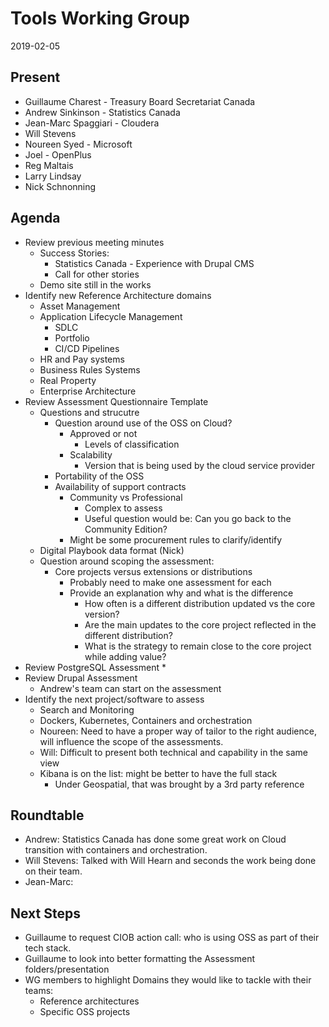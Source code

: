 # Tools Working Group
2019-02-05

## Present
* Guillaume Charest - Treasury Board Secretariat Canada
* Andrew Sinkinson - Statistics Canada
* Jean-Marc Spaggiari - Cloudera
* Will Stevens
* Noureen Syed - Microsoft
* Joel - OpenPlus
* Reg Maltais
* Larry Lindsay
* Nick Schnonning

## Agenda

* Review previous meeting minutes
  * Success Stories:
    * Statistics Canada - Experience with Drupal CMS
    * Call for other stories
  * Demo site still in the works
* Identify new Reference Architecture domains
  * Asset Management
  * Application Lifecycle Management
    * SDLC
    * Portfolio
    * CI/CD Pipelines
  * HR and Pay systems
  * Business Rules Systems
  * Real Property
  * Enterprise Architecture
* Review Assessment Questionnaire Template
  * Questions and strucutre
    * Question around use of the OSS on Cloud?
      * Approved or not
        * Levels of classification
      * Scalability
        * Version that is being used by the cloud service provider
    * Portability of the OSS
    * Availability of support contracts
      * Community vs Professional
        * Complex to assess
        * Useful question would be: Can you go back to the Community Edition?
      * Might be some procurement rules to clarify/identify
  * Digital Playbook data format (Nick)
  * Question around scoping the assessment:
    * Core projects versus extensions or distributions
      * Probably need to make one assessment for each
      * Provide an explanation why and what is the difference
        * How often is a different distribution updated vs the core version?
        * Are the main updates to the core project reflected in the different distribution?
        * What is the strategy to remain close to the core project while adding value? 
* Review PostgreSQL Assessment
  * 
* Review Drupal Assessment
  * Andrew's team can start on the assessment
* Identify the next project/software to assess
  * Search and Monitoring
  * Dockers, Kubernetes, Containers and orchestration
  * Noureen: Need to have a proper way of tailor to the right audience, will influence the scope of the assessments.
  * Will: Difficult to present both technical and capability in the same view
  * Kibana is on the list: might be better to have the full stack
    * Under Geospatial, that was brought by a 3rd party reference

## Roundtable
* Andrew: Statistics Canada has done some great work on Cloud transition with containers and orchestration.
* Will Stevens: Talked with Will Hearn and seconds the work being done on their team.
* Jean-Marc: 

## Next Steps
* Guillaume to request CIOB action call: who is using OSS as part of their tech stack.
* Guillaume to look into better formatting the Assessment folders/presentation
* WG members to highlight Domains they would like to tackle with their teams:
  * Reference architectures
  * Specific OSS projects